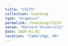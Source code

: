 ```yaml
---
title: "CS175"
collection: teaching
type: "Graphics"
permalink: /teaching/CS175
venue: "Harvard University"
date: 2020-01-01
location: "Cambridge, MA"
---
```


